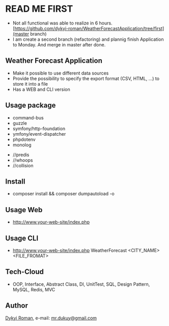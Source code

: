 # READ ME FIRST
+ Not all functional was able to realize in 6 hours. [https://github.com/dykyi-roman/WeatherForecastApplication/tree/first](master branch)
+ I am create a second branch (refactoring) and plannig finish Application to Monday. And merge in master after done.

## Weather Forecast Application
+ Make it possible to use different data sources
+ Provide the possibility to specify the export format (CSV, HTML, ...) to store it into a file 
+ Has a WEB and CLI version 

## Usage package
+ command-bus
+ guzzle
+ symfony/http-foundation
+ ymfony/event-dispatcher
+ phpdotenv
+ monolog
- //predis
- //whoops
- //collision

## Install
+ composer install && composer dumpautoload -o

## Usage Web
+ http://www.your-web-site/index.php

## Usage CLI
+ http://www.your-web-site/index.php WeatherForecast <CITY_NAME> <FILE_FROMAT>

## Tech-Cloud 
+ OOP, Interface, Abstract Class, DI, UnitTest, SQL, Design Pattern, MySQL, Redis, MVC 

## Author
[Dykyi Roman](https://www.linkedin.com/in/roman-dykyi-43428543/), e-mail: [mr.dukuy@gmail.com](mailto:mr.dukuy@gmail.com)

